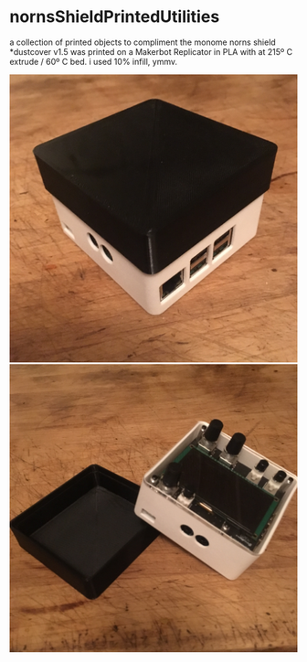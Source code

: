 # nornsShieldPrintedUtilities
a collection of printed objects to compliment the monome norns shield
*dustcover v1.5 was printed on a Makerbot Replicator in PLA with at 215º C extrude / 60º C bed. i used 10% infill, ymmv.

![dustcover v1.5](https://github.com/evanmcook/nornsShieldPrintedUtilities/blob/main/images/dustcoverv1.5a.JPG)
![dustcover v1.5](https://github.com/evanmcook/nornsShieldPrintedUtilities/blob/main/images/dustcoverv1.5b.JPG)
